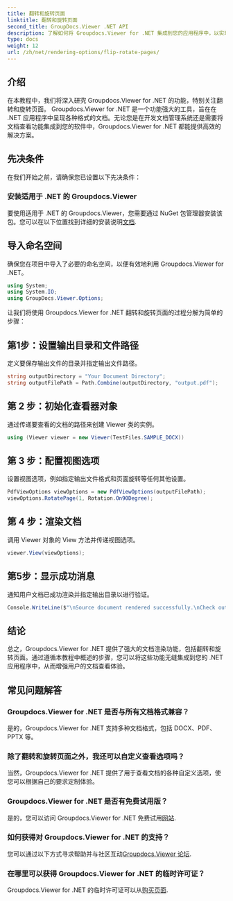 ```yaml
---
title: 翻转和旋转页面
linktitle: 翻转和旋转页面
second_title: GroupDocs.Viewer .NET API
description: 了解如何将 Groupdocs.Viewer for .NET 集成到您的应用程序中，以实现无缝文档渲染、翻转和旋转。
type: docs
weight: 12
url: /zh/net/rendering-options/flip-rotate-pages/
---
```

## 介绍
在本教程中，我们将深入研究 Groupdocs.Viewer for .NET 的功能，特别关注翻转和旋转页面。 Groupdocs.Viewer for .NET 是一个功能强大的工具，旨在在 .NET 应用程序中呈现各种格式的文档。无论您是在开发文档管理系统还是需要将文档查看功能集成到您的软件中，Groupdocs.Viewer for .NET 都能提供高效的解决方案。
## 先决条件
在我们开始之前，请确保您已设置以下先决条件：
### 安装适用于 .NET 的 Groupdocs.Viewer
要使用适用于 .NET 的 Groupdocs.Viewer，您需要通过 NuGet 包管理器安装该包。您可以在以下位置找到详细的安装说明[文档](https://reference.groupdocs.com/viewer/net/).

## 导入命名空间
确保您在项目中导入了必要的命名空间，以便有效地利用 Groupdocs.Viewer for .NET。
```csharp
using System;
using System.IO;
using GroupDocs.Viewer.Options;
```

让我们将使用 Groupdocs.Viewer for .NET 翻转和旋转页面的过程分解为简单的步骤：
## 第1步：设置输出目录和文件路径
定义要保存输出文件的目录并指定输出文件路径。
```csharp
string outputDirectory = "Your Document Directory";
string outputFilePath = Path.Combine(outputDirectory, "output.pdf");
```
## 第 2 步：初始化查看器对象
通过传递要查看的文档的路径来创建 Viewer 类的实例。
```csharp
using (Viewer viewer = new Viewer(TestFiles.SAMPLE_DOCX))
```
## 第 3 步：配置视图选项
设置视图选项，例如指定输出文件格式和页面旋转等任何其他设置。
```csharp
PdfViewOptions viewOptions = new PdfViewOptions(outputFilePath);
viewOptions.RotatePage(1, Rotation.On90Degree);
```
## 第 4 步：渲染文档
调用 Viewer 对象的 View 方法并传递视图选项。
```csharp
viewer.View(viewOptions);
```
## 第5步：显示成功消息
通知用户文档已成功渲染并指定输出目录以进行验证。
```csharp
Console.WriteLine($"\nSource document rendered successfully.\nCheck output in {outputDirectory}.");
```

## 结论
总之，Groupdocs.Viewer for .NET 提供了强大的文档渲染功能，包括翻转和旋转页面。通过遵循本教程中概述的步骤，您可以将这些功能无缝集成到您的 .NET 应用程序中，从而增强用户的文档查看体验。
## 常见问题解答
### Groupdocs.Viewer for .NET 是否与所有文档格式兼容？
是的，Groupdocs.Viewer for .NET 支持多种文档格式，包括 DOCX、PDF、PPTX 等。
### 除了翻转和旋转页面之外，我还可以自定义查看选项吗？
当然，Groupdocs.Viewer for .NET 提供了用于查看文档的各种自定义选项，使您可以根据自己的要求定制体验。
### Groupdocs.Viewer for .NET 是否有免费试用版？
是的，您可以访问 Groupdocs.Viewer for .NET 免费试用[网站](https://releases.groupdocs.com/).
### 如何获得对 Groupdocs.Viewer for .NET 的支持？
您可以通过以下方式寻求帮助并与社区互动[Groupdocs.Viewer 论坛](https://forum.groupdocs.com/c/viewer/9).
### 在哪里可以获得 Groupdocs.Viewer for .NET 的临时许可证？
 Groupdocs.Viewer for .NET 的临时许可证可以从[购买页面](https://purchase.groupdocs.com/temporary-license/).